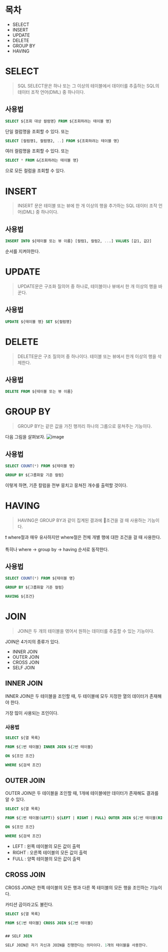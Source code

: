 # 목차

* SELECT
* INSERT
* UPDATE
* DELETE
* GROUP BY
* HAVING


# SELECT

> SQL SELECT문은 하나 또는 그 이상의 테이블에서 데이터를 추출하는 SQL의 데이터 조작 언어(DML) 중 하나이다.

## 사용법

```sql
SELECT ${조회 대상 컬럼명} FROM ${조회하려는 테이블 명}
```
단일 컬럼명을 조회할 수 있다.
또는

```sql
SELECT [컬럼명1, 컬럼명2, ..] FROM ${조회하려는 테이블 명}
```

여러 컬럼명을 조회할 수 있다.
또는

```sql
SELECT * FROM &{조회하려는 테이블 명}
```

으로 모든 컬럼을 조회할 수 있다.


# INSERT
> INSERT 문은 테이블 또는 뷰에 한 개 이상의 행을 추가하는 SQL 데이터 조작 언어(DML) 중 하나이다.

## 사용법

```sql
INSERT INTO ${테이블 또는 뷰 이름} [컬럼1, 컬럼2, ...] VALUES [값1, 값2]
```

순서를 지켜야한다.

# UPDATE

> UPDATE문은 구조화 질의어 중 하나로, 테이블이나 뷰에서 한 개 이상의 행을 바꾼다.

## 사용법
```sql
UPDATE ${테이블 명} SET ${컬럼명}
```

# DELETE
> DELETE문은 구조 질의어 중 하나이다. 테이블 또는 뷰에서 한개 이상의 행을 삭제한다.

## 사용법

```sql
DELETE FROM ${테이블 또는 뷰 이름}
```

# GROUP BY
> GROUP BY는 같은 값을 가진 행끼리 하나의 그룹으로 뭉쳐주는 기능이다.

다음 그림을 살펴보자.
![image](https://user-images.githubusercontent.com/79268661/183381183-7fd40016-e3a5-4c98-8cc7-5a4d19822837.png)


## 사용법

```sql
SELECT COUNT(*) FROM ${테이블 명} 

GROUP BY ${그룹화할 기준 컬럼}
```

이렇게 하면, 기준 칼럼을 전부 뭉치고 뭉쳐진 개수를 출력할 것이다.

# HAVING

> HAVING은 GROUP BY과 같이 집계된 결과에 조건을 걸 때 사용하는 기능이다.

❗️ where절과 매우 유사하지만 where절은 전체 개별 행에 대한 조건을 걸 때 사용한다.

특히나 where -> group by -> having 순서로 동작한다.

## 사용법

```sql
SELECT COUNT(*) FROM ${테이블 명} 

GROUP BY ${그룹화할 기준 컬럼}

HAVING ${조건}
```

# JOIN

> JOIN은 두 개의 테이블을 엮어서 원하는 데이터를 추출할 수 있는 기능이다.

JOIN은 4가지의 종류가 있다.

* INNER JOIN
* OUTER JOIN
* CROSS JOIN
* SELF JOIN


## INNER JOIN

INNER JOIN은 두 테이블을 조인할 때, 두 테이블에 모두 지정한 열의 데이터가 존재해야 한다.

가장 많이 사용되는 조인이다.

### 사용법
```sql
SELECT ${열 목록}

FROM ${1번 테이블} INNER JOIN ${2번 테이블}

ON ${조인 조건}

WHERE ${검색 조건}

```


## OUTER JOIN

OUTER JOIN은 두 테이블을 조인할 때, 1개에 테이블에만 데이터가 존재해도 결과를 알 수 있다.

```sql
SELECT ${열 목록}

FROM ${1번 테이블(LEFT)} ${LEFT | RIGHT | FULL} OUTER JOIN ${2번 테이블(RIGHT)}

ON ${조인 조건}

WHERE ${검색 조건}

```

* LEFT : 왼쪽 테이블의 모든 값이 출력
* RIGHT : 오른쪽 테이블의 모든 값이 출력
* FULL : 양쪽 테이블의 모든 값이 출력


## CROSS JOIN

CROSS JOIN은 한쪽 테이블의 모든 행과 다른 쪽 테이블의 모든 행을 조인하는 기능이다.

카티션 곱이라고도 불린다.

```sql
SELECT ${열 목록}

FROM ${1번 테이블} CROSS JOIN ${2번 테이블}


## SELF JOIN

SELF JOIN은 자기 자신과 JOIN을 진행한다는 의미이다. 1개의 테이블을 사용한다.







